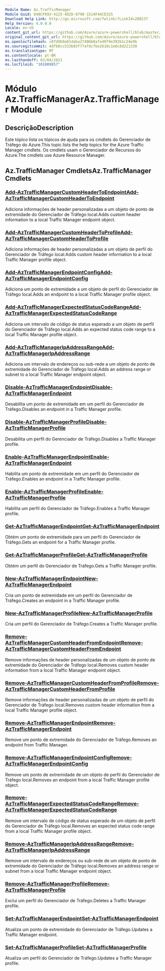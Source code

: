 ```yaml
---
Module Name: Az.TrafficManager
Module Guid: D48CF693-4125-4D2D-8790-1514F44CE325
Download Help Link: http://go.microsoft.com/fwlink/?LinkId=280237
Help Version: 4.0.0.0
Locale: en-US
content_git_url: https://github.com/Azure/azure-powershell/blob/master/src/TrafficManager/TrafficManager/help/Az.TrafficManager.md
original_content_git_url: https://github.com/Azure/azure-powershell/blob/master/src/TrafficManager/TrafficManager/help/Az.TrafficManager.md
ms.openlocfilehash: c87d9b9a01daba27406b8afa40f9e392b1c24e9b
ms.sourcegitcommit: 4dfb0cc533b83f77afdcfbe2618c1e6c8d221330
ms.translationtype: MT
ms.contentlocale: pt-BR
ms.lasthandoff: 03/04/2021
ms.locfileid: "101889857"
---
```

# <span data-ttu-id="570ad-101">Módulo Az.TrafficManager</span><span class="sxs-lookup"><span data-stu-id="570ad-101">Az.TrafficManager Module</span></span>
## <span data-ttu-id="570ad-102">Descrição</span><span class="sxs-lookup"><span data-stu-id="570ad-102">Description</span></span>
<span data-ttu-id="570ad-103">Este tópico lista os tópicos de ajuda para os cmdlets do Gerenciador de Tráfego do Azure.</span><span class="sxs-lookup"><span data-stu-id="570ad-103">This topic lists the help topics for the Azure Traffic Manager cmdlets.</span></span> <span data-ttu-id="570ad-104">Os cmdlets usam o Gerenciador de Recursos do Azure.</span><span class="sxs-lookup"><span data-stu-id="570ad-104">The cmdlets use Azure Resource Manager.</span></span>

## <span data-ttu-id="570ad-105">Az.TrafficManager Cmdlets</span><span class="sxs-lookup"><span data-stu-id="570ad-105">Az.TrafficManager Cmdlets</span></span>
### [<span data-ttu-id="570ad-106">Add-AzTrafficManagerCustomHeaderToEndpoint</span><span class="sxs-lookup"><span data-stu-id="570ad-106">Add-AzTrafficManagerCustomHeaderToEndpoint</span></span>](Add-AzTrafficManagerCustomHeaderToEndpoint.md)
<span data-ttu-id="570ad-107">Adiciona informações de header personalizadas a um objeto de ponto de extremidade do Gerenciador de Tráfego local.</span><span class="sxs-lookup"><span data-stu-id="570ad-107">Adds custom header information to a local Traffic Manager endpoint object.</span></span>

### [<span data-ttu-id="570ad-108">Add-AzTrafficManagerCustomHeaderToProfile</span><span class="sxs-lookup"><span data-stu-id="570ad-108">Add-AzTrafficManagerCustomHeaderToProfile</span></span>](Add-AzTrafficManagerCustomHeaderToProfile.md)
<span data-ttu-id="570ad-109">Adiciona informações de header personalizadas a um objeto de perfil do Gerenciador de Tráfego local.</span><span class="sxs-lookup"><span data-stu-id="570ad-109">Adds custom header information to a local Traffic Manager profile object.</span></span>

### [<span data-ttu-id="570ad-110">Add-AzTrafficManagerEndpointConfig</span><span class="sxs-lookup"><span data-stu-id="570ad-110">Add-AzTrafficManagerEndpointConfig</span></span>](Add-AzTrafficManagerEndpointConfig.md)
<span data-ttu-id="570ad-111">Adiciona um ponto de extremidade a um objeto de perfil do Gerenciador de Tráfego local.</span><span class="sxs-lookup"><span data-stu-id="570ad-111">Adds an endpoint to a local Traffic Manager profile object.</span></span>

### [<span data-ttu-id="570ad-112">Add-AzTrafficManagerExpectedStatusCodeRange</span><span class="sxs-lookup"><span data-stu-id="570ad-112">Add-AzTrafficManagerExpectedStatusCodeRange</span></span>](Add-AzTrafficManagerExpectedStatusCodeRange.md)
<span data-ttu-id="570ad-113">Adiciona um intervalo de código de status esperado a um objeto de perfil do Gerenciador de Tráfego local.</span><span class="sxs-lookup"><span data-stu-id="570ad-113">Adds an expected status code range to a local Traffic Manager profile object.</span></span>

### [<span data-ttu-id="570ad-114">Add-AzTrafficManagerIpAddressRange</span><span class="sxs-lookup"><span data-stu-id="570ad-114">Add-AzTrafficManagerIpAddressRange</span></span>](Add-AzTrafficManagerIpAddressRange.md)
<span data-ttu-id="570ad-115">Adiciona um intervalo de endereços ou sub-rede a um objeto de ponto de extremidade do Gerenciador de Tráfego local.</span><span class="sxs-lookup"><span data-stu-id="570ad-115">Adds an address range or subnet to a local Traffic Manager endpoint object.</span></span>

### [<span data-ttu-id="570ad-116">Disable-AzTrafficManagerEndpoint</span><span class="sxs-lookup"><span data-stu-id="570ad-116">Disable-AzTrafficManagerEndpoint</span></span>](Disable-AzTrafficManagerEndpoint.md)
<span data-ttu-id="570ad-117">Desabilita um ponto de extremidade em um perfil do Gerenciador de Tráfego.</span><span class="sxs-lookup"><span data-stu-id="570ad-117">Disables an endpoint in a Traffic Manager profile.</span></span>

### [<span data-ttu-id="570ad-118">Disable-AzTrafficManagerProfile</span><span class="sxs-lookup"><span data-stu-id="570ad-118">Disable-AzTrafficManagerProfile</span></span>](Disable-AzTrafficManagerProfile.md)
<span data-ttu-id="570ad-119">Desabilita um perfil do Gerenciador de Tráfego.</span><span class="sxs-lookup"><span data-stu-id="570ad-119">Disables a Traffic Manager profile.</span></span>

### [<span data-ttu-id="570ad-120">Enable-AzTrafficManagerEndpoint</span><span class="sxs-lookup"><span data-stu-id="570ad-120">Enable-AzTrafficManagerEndpoint</span></span>](Enable-AzTrafficManagerEndpoint.md)
<span data-ttu-id="570ad-121">Habilita um ponto de extremidade em um perfil do Gerenciador de Tráfego.</span><span class="sxs-lookup"><span data-stu-id="570ad-121">Enables an endpoint in a Traffic Manager profile.</span></span>

### [<span data-ttu-id="570ad-122">Enable-AzTrafficManagerProfile</span><span class="sxs-lookup"><span data-stu-id="570ad-122">Enable-AzTrafficManagerProfile</span></span>](Enable-AzTrafficManagerProfile.md)
<span data-ttu-id="570ad-123">Habilita um perfil do Gerenciador de Tráfego.</span><span class="sxs-lookup"><span data-stu-id="570ad-123">Enables a Traffic Manager profile.</span></span>

### [<span data-ttu-id="570ad-124">Get-AzTrafficManagerEndpoint</span><span class="sxs-lookup"><span data-stu-id="570ad-124">Get-AzTrafficManagerEndpoint</span></span>](Get-AzTrafficManagerEndpoint.md)
<span data-ttu-id="570ad-125">Obtém um ponto de extremidade para um perfil do Gerenciador de Tráfego.</span><span class="sxs-lookup"><span data-stu-id="570ad-125">Gets an endpoint for a Traffic Manager profile.</span></span>

### [<span data-ttu-id="570ad-126">Get-AzTrafficManagerProfile</span><span class="sxs-lookup"><span data-stu-id="570ad-126">Get-AzTrafficManagerProfile</span></span>](Get-AzTrafficManagerProfile.md)
<span data-ttu-id="570ad-127">Obtém um perfil do Gerenciador de Tráfego.</span><span class="sxs-lookup"><span data-stu-id="570ad-127">Gets a Traffic Manager profile.</span></span>

### [<span data-ttu-id="570ad-128">New-AzTrafficManagerEndpoint</span><span class="sxs-lookup"><span data-stu-id="570ad-128">New-AzTrafficManagerEndpoint</span></span>](New-AzTrafficManagerEndpoint.md)
<span data-ttu-id="570ad-129">Cria um ponto de extremidade em um perfil do Gerenciador de Tráfego.</span><span class="sxs-lookup"><span data-stu-id="570ad-129">Creates an endpoint in a Traffic Manager profile.</span></span>

### [<span data-ttu-id="570ad-130">New-AzTrafficManagerProfile</span><span class="sxs-lookup"><span data-stu-id="570ad-130">New-AzTrafficManagerProfile</span></span>](New-AzTrafficManagerProfile.md)
<span data-ttu-id="570ad-131">Cria um perfil do Gerenciador de Tráfego.</span><span class="sxs-lookup"><span data-stu-id="570ad-131">Creates a Traffic Manager profile.</span></span>

### [<span data-ttu-id="570ad-132">Remove-AzTrafficManagerCustomHeaderFromEndpoint</span><span class="sxs-lookup"><span data-stu-id="570ad-132">Remove-AzTrafficManagerCustomHeaderFromEndpoint</span></span>](Remove-AzTrafficManagerCustomHeaderFromEndpoint.md)
<span data-ttu-id="570ad-133">Remove informações de header personalizadas de um objeto de ponto de extremidade do Gerenciador de Tráfego local.</span><span class="sxs-lookup"><span data-stu-id="570ad-133">Removes custom header information from a local Traffic Manager endpoint object.</span></span>

### [<span data-ttu-id="570ad-134">Remove-AzTrafficManagerCustomHeaderFromProfile</span><span class="sxs-lookup"><span data-stu-id="570ad-134">Remove-AzTrafficManagerCustomHeaderFromProfile</span></span>](Remove-AzTrafficManagerCustomHeaderFromProfile.md)
<span data-ttu-id="570ad-135">Remove informações de header personalizadas de um objeto de perfil do Gerenciador de Tráfego local.</span><span class="sxs-lookup"><span data-stu-id="570ad-135">Removes custom header information from a local Traffic Manager profile object.</span></span>

### [<span data-ttu-id="570ad-136">Remove-AzTrafficManagerEndpoint</span><span class="sxs-lookup"><span data-stu-id="570ad-136">Remove-AzTrafficManagerEndpoint</span></span>](Remove-AzTrafficManagerEndpoint.md)
<span data-ttu-id="570ad-137">Remove um ponto de extremidade do Gerenciador de Tráfego.</span><span class="sxs-lookup"><span data-stu-id="570ad-137">Removes an endpoint from Traffic Manager.</span></span>

### [<span data-ttu-id="570ad-138">Remove-AzTrafficManagerEndpointConfig</span><span class="sxs-lookup"><span data-stu-id="570ad-138">Remove-AzTrafficManagerEndpointConfig</span></span>](Remove-AzTrafficManagerEndpointConfig.md)
<span data-ttu-id="570ad-139">Remove um ponto de extremidade de um objeto de perfil do Gerenciador de Tráfego local.</span><span class="sxs-lookup"><span data-stu-id="570ad-139">Removes an endpoint from a local Traffic Manager profile object.</span></span>

### [<span data-ttu-id="570ad-140">Remove-AzTrafficManagerExpectedStatusCodeRange</span><span class="sxs-lookup"><span data-stu-id="570ad-140">Remove-AzTrafficManagerExpectedStatusCodeRange</span></span>](Remove-AzTrafficManagerExpectedStatusCodeRange.md)
<span data-ttu-id="570ad-141">Remove um intervalo de código de status esperado de um objeto de perfil do Gerenciador de Tráfego local.</span><span class="sxs-lookup"><span data-stu-id="570ad-141">Removes an expected status code range from a local Traffic Manager profile object.</span></span>

### [<span data-ttu-id="570ad-142">Remove-AzTrafficManagerIpAddressRange</span><span class="sxs-lookup"><span data-stu-id="570ad-142">Remove-AzTrafficManagerIpAddressRange</span></span>](Remove-AzTrafficManagerIpAddressRange.md)
<span data-ttu-id="570ad-143">Remove um intervalo de endereços ou sub-rede de um objeto de ponto de extremidade do Gerenciador de Tráfego local.</span><span class="sxs-lookup"><span data-stu-id="570ad-143">Removes an address range or subnet from a local Traffic Manager endpoint object.</span></span>

### [<span data-ttu-id="570ad-144">Remove-AzTrafficManagerProfile</span><span class="sxs-lookup"><span data-stu-id="570ad-144">Remove-AzTrafficManagerProfile</span></span>](Remove-AzTrafficManagerProfile.md)
<span data-ttu-id="570ad-145">Exclui um perfil do Gerenciador de Tráfego.</span><span class="sxs-lookup"><span data-stu-id="570ad-145">Deletes a Traffic Manager profile.</span></span>

### [<span data-ttu-id="570ad-146">Set-AzTrafficManagerEndpoint</span><span class="sxs-lookup"><span data-stu-id="570ad-146">Set-AzTrafficManagerEndpoint</span></span>](Set-AzTrafficManagerEndpoint.md)
<span data-ttu-id="570ad-147">Atualiza um ponto de extremidade do Gerenciador de Tráfego.</span><span class="sxs-lookup"><span data-stu-id="570ad-147">Updates a Traffic Manager endpoint.</span></span>

### [<span data-ttu-id="570ad-148">Set-AzTrafficManagerProfile</span><span class="sxs-lookup"><span data-stu-id="570ad-148">Set-AzTrafficManagerProfile</span></span>](Set-AzTrafficManagerProfile.md)
<span data-ttu-id="570ad-149">Atualiza um perfil do Gerenciador de Tráfego.</span><span class="sxs-lookup"><span data-stu-id="570ad-149">Updates a Traffic Manager profile.</span></span>


